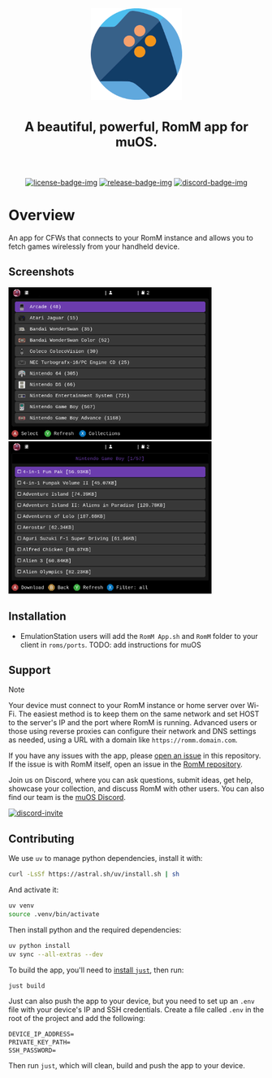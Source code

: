 <!-- trunk-ignore-all(markdownlint/MD033) -->
<!-- trunk-ignore(markdownlint/MD041) -->
<div align="center">

  <img src=".github/resources/isotipo.png" height="180px" width="auto" alt="romm-muos logo">
    <h3 style="font-size: 25px;">
    A beautiful, powerful, RomM app for muOS.
  </h3>

<br>

[![license-badge-img]][license-badge]
[![release-badge-img]][release-badge]
[![discord-badge-img]][discord-badge]

<!-- [![wiki-badge-img]][wiki] -->

  </div>
</div>

# Overview

An app for CFWs that connects to your RomM instance and allows you to fetch games wirelessly from your handheld device.

## Screenshots

<div>
  <img src=".github/resources/platforms.png" height="300px" width="auto" alt="muos app platforms list">
  <img src=".github/resources/gamelist.png" height="300px" width="auto" alt="muos app game list">
</div>

## Installation

- EmulationStation users will add the `RomM App.sh` and `RomM` folder to your client in `roms/ports`.
TODO: add instructions for muOS

## Support

> [!NOTE]
> Your device must connect to your RomM instance or home server over Wi-Fi. The easiest method is to keep them on the same network and set HOST to the server's IP and the port where RomM is running. Advanced users or those using reverse proxies can configure their network and DNS settings as needed, using a URL with a domain like `https://romm.domain.com`.

If you have any issues with the app, please [open an issue](https://github.com/rommapp/muos-app/issues/new) in this repository. If the issue is with RomM itself, open an issue in the [RomM repository](https://github.com/rommapp/romm/issues/new/choose).

Join us on Discord, where you can ask questions, submit ideas, get help, showcase your collection, and discuss RomM with other users. You can also find our team is the [muOS Discord](https://discord.com/invite/muos).

[![discord-invite]][discord-invite-url]

## Contributing

We use `uv` to manage python dependencies, install it with:

```sh
curl -LsSf https://astral.sh/uv/install.sh | sh
```

And activate it:

```sh
uv venv
source .venv/bin/activate
```

Then install python and the required dependencies:

```sh
uv python install
uv sync --all-extras --dev
```

To build the app, you'll need to [install `just`](https://github.com/casey/just?tab=readme-ov-file#packages), then run:

```sh
just build
```

Just can also push the app to your device, but you need to set up an `.env` file with your device's IP and SSH credentials. Create a file called `.env` in the root of the project and add the following:

```env
DEVICE_IP_ADDRESS=
PRIVATE_KEY_PATH=
SSH_PASSWORD=
```

Then run `just`, which will clean, build and push the app to your device.

<!-- Badges -->

[license-badge-img]: https://img.shields.io/github/license/rommapp/muos-app?style=for-the-badge&color=a32d2a
[license-badge]: LICENSE
[release-badge-img]: https://img.shields.io/github/v/release/rommapp/muos-app?style=for-the-badge
[release-badge]: https://github.com/rommapp/muos-app/releases
[discord-badge-img]: https://img.shields.io/badge/discord-7289da?style=for-the-badge
[discord-badge]: https://discord.gg/P5HtHnhUDH

<!-- Links -->

[discord-invite]: https://invidget.switchblade.xyz/P5HtHnhUDH
[discord-invite-url]: https://discord.gg/P5HtHnhUDH
